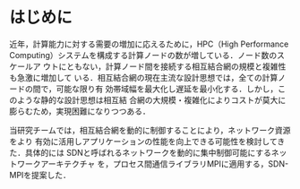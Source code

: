 # はじめに

<!-- 静的ネットワーク制御の限界 -->
近年，計算能力に対する需要の増加に応えるために，HPC（High Performance
Computing）システムを構成する計算ノードの数が増している．ノード数のスケールア
ウトにともない，計算ノード間を接続する相互結合網の規模と複雑性も急激に増加して
いる．相互結合網の現在主流な設計思想では，全ての計算ノードの間で，可能な限り有
効帯域幅を最大化し遅延を最小化する．しかし，このような静的な設計思想は相互結
合網の大規模・複雑化によりコストが莫大に膨らむため，実現困難になりつつある．

<!-- SDN-MPIの概要 -->
当研究チームでは，相互結合網を動的に制御することにより，ネットワーク資源をより
有効に活用しアプリケーションの性能を向上できる可能性を検討してきた．具体的には
SDNと呼ばれるネットワークを動的に集中制御可能にするネットワークアーキテクチャ
を，プロセス間通信ライブラリMPIに適用する，SDN-MPIを提案した．
